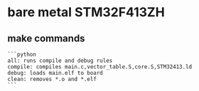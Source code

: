 # bare metal STM32F413ZH

## make commands

	```python
	all: runs compile and debug rules
	compile: compiles main.c,vector_table.S,core.S,STM32413.ld
	debug: loads main.elf to board
	clean: removes *.o and *.elf
	```
